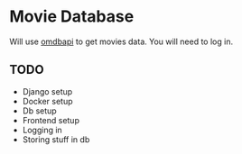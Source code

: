 # Movie Database

Will use [omdbapi](http://www.omdbapi.com/) to get movies data. You will need to log in.

## TODO

- Django setup
- Docker setup
- Db setup
- Frontend setup
- Logging in
- Storing stuff in db
